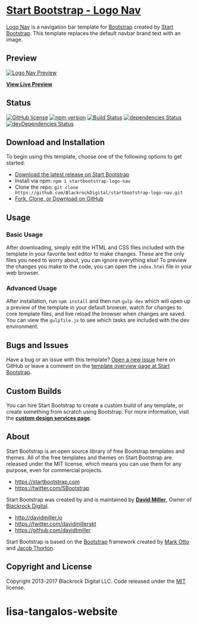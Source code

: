 # [Start Bootstrap - Logo Nav](https://startbootstrap.com/template-overviews/logo-nav/)

[Logo Nav](http://startbootstrap.com/template-overviews/logo-nav/) is a navigation bar template for [Bootstrap](http://getbootstrap.com/) created by [Start Bootstrap](http://startbootstrap.com/). This template replaces the default navbar brand text with an image.

## Preview

[![Logo Nav Preview](https://startbootstrap.com/assets/img/templates/logo-nav.jpg)](https://blackrockdigital.github.io/startbootstrap-logo-nav/)

**[View Live Preview](https://blackrockdigital.github.io/startbootstrap-logo-nav/)**

## Status

[![GitHub license](https://img.shields.io/badge/license-MIT-blue.svg)](https://raw.githubusercontent.com/BlackrockDigital/startbootstrap-logo-nav/master/LICENSE)
[![npm version](https://img.shields.io/npm/v/startbootstrap-logo-nav.svg)](https://www.npmjs.com/package/startbootstrap-logo-nav)
[![Build Status](https://travis-ci.org/BlackrockDigital/startbootstrap-logo-nav.svg?branch=master)](https://travis-ci.org/BlackrockDigital/startbootstrap-logo-nav)
[![dependencies Status](https://david-dm.org/BlackrockDigital/startbootstrap-logo-nav/status.svg)](https://david-dm.org/BlackrockDigital/startbootstrap-logo-nav)
[![devDependencies Status](https://david-dm.org/BlackrockDigital/startbootstrap-logo-nav/dev-status.svg)](https://david-dm.org/BlackrockDigital/startbootstrap-logo-nav?type=dev)

## Download and Installation

To begin using this template, choose one of the following options to get started:
* [Download the latest release on Start Bootstrap](https://startbootstrap.com/template-overviews/logo-nav/)
* Install via npm: `npm i startbootstrap-logo-nav`
* Clone the repo: `git clone https://github.com/BlackrockDigital/startbootstrap-logo-nav.git`
* [Fork, Clone, or Download on GitHub](https://github.com/BlackrockDigital/startbootstrap-logo-nav)

## Usage

### Basic Usage

After downloading, simply edit the HTML and CSS files included with the template in your favorite text editor to make changes. These are the only files you need to worry about, you can ignore everything else! To preview the changes you make to the code, you can open the `index.html` file in your web browser.

### Advanced Usage

After installation, run `npm install` and then run `gulp dev` which will open up a preview of the template in your default browser, watch for changes to core template files, and live reload the browser when changes are saved. You can view the `gulpfile.js` to see which tasks are included with the dev environment.

## Bugs and Issues

Have a bug or an issue with this template? [Open a new issue](https://github.com/BlackrockDigital/startbootstrap-logo-nav/issues) here on GitHub or leave a comment on the [template overview page at Start Bootstrap](http://startbootstrap.com/template-overviews/logo-nav/).

## Custom Builds

You can hire Start Bootstrap to create a custom build of any template, or create something from scratch using Bootstrap. For more information, visit the **[custom design services page](https://startbootstrap.com/bootstrap-design-services/)**.

## About

Start Bootstrap is an open source library of free Bootstrap templates and themes. All of the free templates and themes on Start Bootstrap are released under the MIT license, which means you can use them for any purpose, even for commercial projects.

* https://startbootstrap.com
* https://twitter.com/SBootstrap

Start Bootstrap was created by and is maintained by **[David Miller](http://davidmiller.io/)**, Owner of [Blackrock Digital](http://blackrockdigital.io/).

* http://davidmiller.io
* https://twitter.com/davidmillerskt
* https://github.com/davidtmiller

Start Bootstrap is based on the [Bootstrap](http://getbootstrap.com/) framework created by [Mark Otto](https://twitter.com/mdo) and [Jacob Thorton](https://twitter.com/fat).

## Copyright and License

Copyright 2013-2017 Blackrock Digital LLC. Code released under the [MIT](https://github.com/BlackrockDigital/startbootstrap-logo-nav/blob/gh-pages/LICENSE) license.
# lisa-tangalos-website
